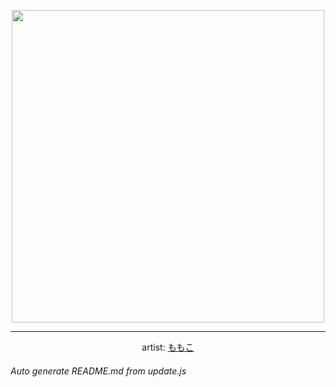 
<p align="center">
  <img width="500" src="https://nekos.best/api/v2/neko/0404.png">
  <hr/>
  <center>
    artist: <a href="https://twitter.com/i/web/status/1388731595134177282">ももこ</a>
  </center>
</p>


###### Auto generate README.md from update.js

